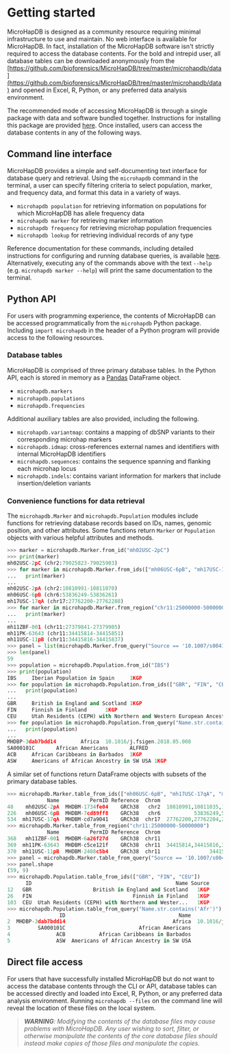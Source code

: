 # Getting started

MicroHapDB is designed as a community resource requiring minimal infrastructure to use and maintain.
No web interface is available for MicroHapDB.
In fact, installation of the MicroHapDB software isn't strictly required to access the database contents.
For the bold and intrepid user, all database tables can be downloaded anonymously from the [https://github.com/bioforensics/MicroHapDB/tree/master/microhapdb/data](https://github.com/bioforensics/MicroHapDB/tree/master/microhapdb/data) and opened in Excel, R, Python, or any preferred data analysis environment.

The recommended mode of accessing MicroHapDB is through a single package with data and software bundled together.
Instructions for installing this package are provided [here](install.md).
Once installed, users can access the database contents in any of the following ways.


## Command line interface

MicroHapDB provides a simple and self-documenting text interface for database query and retrieval.
Using the `microhapdb` command in the terminal, a user can specify filtering criteria to select population, marker, and frequency data, and format this data in a variety of ways.

- `microhapdb population` for retrieving information on populations for which MicroHapDB has allele frequency data
- `microhapdb marker` for retrieving marker information
- `microhapdb frequency` for retrieving microhap population frequencies
- `microhapdb lookup` for retrieving individual records of any type

Reference documentation for these commands, including detailed instructions for configuring and running database queries, is available [here](cli.md).
Alternatively, executing any of the commands above with the text `--help` (e.g. `microhapdb marker --help`) will print the same documentation to the terminal.


## Python API

For users with programming experience, the contents of MicroHapDB can be accessed programmatically from the `microhapdb` Python package.
Including `import microhapdb` in the header of a Python program will provide access to the following resources.

### Database tables

MicroHapDB is comprised of three primary database tables.
In the Python API, each is stored in memory as a [Pandas](https://pandas.pydata.org) DataFrame object.

- `microhapdb.markers`
- `microhapdb.populations`
- `microhapdb.frequencies`

Additional auxiliary tables are also provided, including the following.

- `microhapdb.variantmap`: contains a mapping of dbSNP variants to their corresponding microhap markers
- `microhapdb.idmap`: cross-references external names and identifiers with internal MicroHapDB identifiers
- `microhapdb.sequences`: contains the sequence spanning and flanking each microhap locus
- `microhapdb.indels`: contains variant information for markers that include insertion/deletion variants

### Convenience functions for data retrieval

The `microhapdb.Marker` and `microhapdb.Population` modules include functions for retrieving database records based on IDs, names, genomic position, and other attributes.
Some functions return `Marker` or `Population` objects with various helpful attributes and methods.

```python
>>> marker = microhapdb.Marker.from_id("mh02USC-2pC")
>>> print(marker)
mh02USC-2pC (chr2:79025823-79025903)
>>> for marker in microhapdb.Marker.from_ids(["mh06USC-6pB", "mh17USC-17qA", "mh02USC-2pA"]):
...   print(marker)
... 
mh02USC-2pA (chr2:10810991-10811070)
mh06USC-6pB (chr6:53836249-53836261)
mh17USC-17qA (chr17:27762200-27762288)
>>> for marker in microhapdb.Marker.from_region("chr11:25000000-50000000"):
...   print(marker)
... 
mh11ZBF-001 (chr11:27379841-27379905)
mh11PK-63643 (chr11:34415814-34415851)
mh11USC-11pB (chr11:34415816-34415837)
>>> panel = list(microhapdb.Marker.from_query("Source == '10.1007/s00414-020-02483-x'"))
>>> len(panel)
59
>>> population = microhapdb.Population.from_id("IBS")
>>> print(population)
IBS     Iberian Population in Spain     1KGP
>>> for population in microhapdb.Population.from_ids(["GBR", "FIN", "CEU"]):
...   print(population)
... 
GBR     British in England and Scotland 1KGP
FIN     Finnish in Finland      1KGP
CEU     Utah Residents (CEPH) with Northern and Western European Ancestry       1KGP
>>> for population in microhapdb.Population.from_query("Name.str.contains('Afr')"):
...   print(population)
... 
MHDBP-3dab7bdd14        Africa  10.1016/j.fsigen.2018.05.008
SA000101C       African Americans       ALFRED
ACB     African Caribbeans in Barbados  1KGP
ASW     Americans of African Ancestry in SW USA 1KGP
```

A similar set of functions return DataFrame objects with subsets of the primary database tables.

```python
>>> microhapdb.Marker.table_from_ids(["mh06USC-6pB", "mh17USC-17qA", "mh02USC-2pA"])
             Name          PermID Reference  Chrom                              Offsets      Ae      In     Fst                        Source
48    mh02USC-2pA  MHDBM-1734fe04    GRCh38   chr2  10810991,10811035,10811042,10811069  2.7695  0.3702  0.2143  10.1016/j.fsigen.2019.102213
226   mh06USC-6pB  MHDBM-7cd89ff8    GRCh38   chr6           53836249,53836252,53836260  3.1711  0.1165  0.0948  10.1016/j.fsigen.2019.102213
534  mh17USC-17qA  MHDBM-cd7a9041    GRCh38  chr17  27762200,27762204,27762238,27762287  3.5538  0.0604 -0.0283  10.1016/j.fsigen.2019.102213
>>> microhapdb.Marker.table_from_region("chr11:25000000-50000000")
             Name          PermID Reference  Chrom                                            Offsets      Ae      In     Fst                        Source
368   mh11ZBF-001  MHDBM-6a26f27d    GRCh38  chr11                                  27379841,27379901  2.4158  0.0755  0.0262        10.1002/elps.201900451
369  mh11PK-63643  MHDBM-c5ce121f    GRCh38  chr11  34415814,34415816,34415818,34415835,34415836,3...     NaN     NaN     NaN  10.1016/j.fsigen.2018.05.008
370  mh11USC-11pB  MHDBM-2408c5b4    GRCh38  chr11                34415816,34415818,34415835,34415836  3.9841  0.1404  0.1346  10.1016/j.fsigen.2019.102213
>>> panel = microhapdb.Marker.table_from_query("Source == '10.1007/s00414-020-02483-x'")
>>> panel.shape
(59, 9)
>>> microhapdb.Population.table_from_ids(["GBR", "FIN", "CEU"])
      ID                                               Name Source
12   GBR                    British in England and Scotland   1KGP
26   FIN                                 Finnish in Finland   1KGP
103  CEU  Utah Residents (CEPH) with Northern and Wester...   1KGP
>>> microhapdb.Population.table_from_query("Name.str.contains('Afr')")
                 ID                                     Name                        Source
2  MHDBP-3dab7bdd14                                   Africa  10.1016/j.fsigen.2018.05.008
3         SA000101C                        African Americans                        ALFRED
4               ACB           African Caribbeans in Barbados                          1KGP
5               ASW  Americans of African Ancestry in SW USA                          1KGP
```


## Direct file access

For users that have successfully installed MicroHapDB but do not want to access the database contents through the CLI or API, database tables can be accessed directly and loaded into Excel, R, Python, or any preferred data analysis environment.
Running `microhapdb --files` on the command line will reveal the location of these files on the local system.

> *__WARNING__: Modifying the contents of the database files may cause problems with MicroHapDB. Any user wishing to sort, filter, or otherwise manipulate the contents of the core database files should instead make copies of those files and manipulate the copies.*
